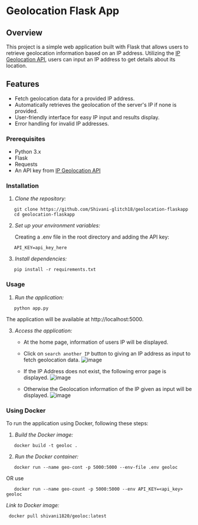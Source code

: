 # Geolocation Flask App

## Overview

This project is a simple web application built with Flask that allows users to retrieve geolocation information based on an IP address. Utilizing the [IP Geolocation API](https://ipgeolocation.io/), users can input an IP address to get details about its location.

## Features

- Fetch geolocation data for a provided IP address.
- Automatically retrieves the geolocation of the server's IP if none is provided.
- User-friendly interface for easy IP input and results display.
- Error handling for invalid IP addresses.

### Prerequisites

- Python 3.x
- Flask
- Requests
- An API key from [IP Geolocation API](https://ipgeolocation.io/)

### Installation

1. *Clone the repository:*
```
   git clone https://github.com/Shivani-glitch18/geolocation-flaskapp
   cd geolocation-flaskapp
```   

2. *Set up your environment variables:*

   Creating a .env file in the root directory and adding the API key:

```   
   API_KEY=api_key_here
```

3. *Install dependencies:*
```
   pip install -r requirements.txt
```

### Usage

1. *Run the application:*
```
   python app.py
```  

   The application will be available at http://localhost:5000.
   
3. *Access the application:*
   - At the home page, information of users IP will be displayed.
     
   - Click on `search another IP` button to giving an IP address as input to fetch geolocation data.
   ![image](https://github.com/user-attachments/assets/934365bd-bd17-4756-aa41-744aba7cc2dd)

   
   - If the IP Address does not exist, the following error page is displayed.
   ![image](https://github.com/user-attachments/assets/cf9cfe57-9465-4414-92aa-bb154426da57)

   
   - Otherwise the Geolocation information of the IP given as input will be displayed.
     ![image](https://github.com/user-attachments/assets/6ca650d4-aba5-44a0-ba56-9dbedd3e58db)

   
   


### Using Docker

To run the application using Docker, following these steps:

1. *Build the Docker image:*
```
   docker build -t geoloc .
```   

2. *Run the Docker container:*
```
   docker run --name geo-cont -p 5000:5000 --env-file .env geoloc
```
OR use 
```
   docker run --name geo-count -p 5000:5000 --env API_KEY=<api_key> geoloc
```

*Link to Docker image:*

```  docker pull shivani1820/geoloc:latest ```
   
